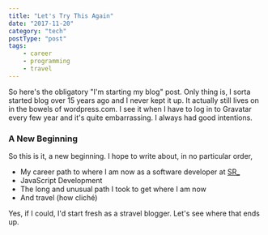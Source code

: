 ```yaml
---
title: "Let's Try This Again"
date: "2017-11-20"
category: "tech"
postType: "post"
tags:
    - career
    - programming
    - travel
---
```

So here's the obligatory "I'm starting my blog" post.  Only thing is, I sorta started blog over
15 years ago and I never kept it up.  It actually still lives on in the bowels of wordpress.com.
I see it when I have to log in to Gravatar every few year and it's quite embarrassing.
I always had good intentions.

### A New Beginning

So this is it, a new beginning.  I hope to write about, in no particular order,

* My career path to where I am now as a software developer at [SR_](https://sapientrazorfish.com)
* JavaScript Development
* The long and unusual path I took to get where I am now
* And travel (how cliché)

Yes, if I could, I'd start fresh as a stravel blogger.  Let's see where that ends up.
